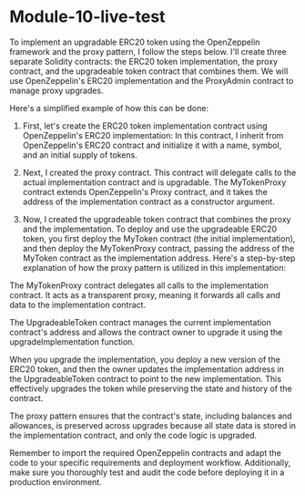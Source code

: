 # Module-10-live-test
To implement an upgradable ERC20 token using the OpenZeppelin framework and the proxy pattern, I follow the steps below. I'll create three separate Solidity contracts: the ERC20 token implementation, the proxy contract, and the upgradeable token contract that combines them. We will use OpenZeppelin's ERC20 implementation and the ProxyAdmin contract to manage proxy upgrades.

Here's a simplified example of how this can be done:

1. First, let's create the ERC20 token implementation contract using OpenZeppelin's ERC20 implementation:
  In this contract, I inherit from OpenZeppelin's ERC20 contract and initialize it with a name, symbol, and an initial supply of tokens.

2. Next, I created the proxy contract. This contract will delegate calls to the actual implementation contract and is upgradable.
   The MyTokenProxy contract extends OpenZeppelin's Proxy contract, and it takes the address of the implementation contract as a constructor argument.
   
4. Now, I created the upgradeable token contract that combines the proxy and the implementation.
To deploy and use the upgradeable ERC20 token, you first deploy the MyToken contract (the initial implementation), and then deploy the MyTokenProxy contract, passing the address of the MyToken contract as the implementation address.
Here's a step-by-step explanation of how the proxy pattern is utilized in this implementation:

The MyTokenProxy contract delegates all calls to the implementation contract. It acts as a transparent proxy, meaning it forwards all calls and data to the implementation contract.

The UpgradeableToken contract manages the current implementation contract's address and allows the contract owner to upgrade it using the upgradeImplementation function.

When you upgrade the implementation, you deploy a new version of the ERC20 token, and then the owner updates the implementation address in the UpgradeableToken contract to point to the new implementation. This effectively upgrades the token while preserving the state and history of the contract.

The proxy pattern ensures that the contract's state, including balances and allowances, is preserved across upgrades because all state data is stored in the implementation contract, and only the code logic is upgraded.

Remember to import the required OpenZeppelin contracts and adapt the code to your specific requirements and deployment workflow. Additionally, make sure you thoroughly test and audit the code before deploying it in a production environment.
